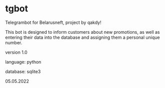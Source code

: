 # tgbot

Telegrambot for Belarusneft, project by qakdy!

This bot is designed to inform customers about new promotions, as well as entering their data into the database and assigning them a personal unique number.

version 1.0

language: python

database: sqlite3

05.05.2022
